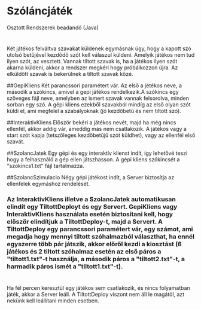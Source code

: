 # Szóláncjáték
Osztott Rendszerek beadandó (Java)
#
Két játékos felváltva szavakat küldenek egymásnak úgy, hogy a kapott szó utolsó betűjével kezdődő szót kell válaszul küldeni. Amelyik játékos nem tud ilyen szót, az vesztett. Vannak tiltott szavak is, ha a játékos ilyen szót akarna küldeni, akkor a rendszer megkéri hogy próbálkozzon újra. Az elküldött szavak is bekerülnek a tiltott szavak közé.

##GepiKliens
Két parancssori paramétert vár. Az első a jétékos neve, a második a szókincs, amivel a gepi játékos rendelkezik.A szókincs egy szöveges fájl neve, amelyben az ismert szavak vannak felsorolva, minden sorban egy szó. A gépi kliens  ezekből szavakból mindíg az első olyan szót küldi el, ami megfelel a szabályoknak (jó kezdőbetű és nem tiltott szó).  

##InteraktivKliens
Először bekéri a játékos nevét, majd ha még nincs ellenfél, akkor addig vár, ameddig más nem csatlakozik. A játékos vagy a start szót kapja (tetszőleges kezdőbetűjű szót küldhet), vagy az ellenfél első szavát.

##SzolancJatek
Egy gépi és egy interaktív klienst indít, így lehetővé teszi hogy a felhasználó a gép ellen játszhasson. A gépi kliens szókincsét a "szokincs1.txt" fájl tartalmazza.

##SzolancSzimulacio
Négy gépi játékost indít, a Server biztosítja az ellenfelek egymáshoz rendelését.

### Az InteraktivKliens illetve a SzolancJatek automatikusan elindít egy TiltottDeployt és egy Servert. GepiKliens vagy InteraktivKliens használata esetén biztosítani kell, hogy először elindítjuk a TiltottDeploy-t, majd a Servert. A TiltottDeploy egy parancssori paramétert vár, egy számot, ami megadja hogy mennyi tiltott szóhalmazból választhat, ha ennél egyszerre több pár játszik, akkor előről kezdi a kiosztást (6 játékos és 2 tiltott szóhalmaz esetén az első páros a "tiltott1.txt"-t használja, a második páros a "tiltott2.txt"-t, a harmadik páros ismét a "tiltott1.txt"-t).
#
Ha fél percen keresztül egy játékos sem csatlakozik, és nincs folyamatban játék, akkor a Server leáll. A TiltottDeploy viszont nem áll le magától, azt nekünk kell leállítani minden esetben.
